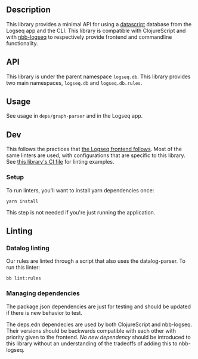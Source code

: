 ## Description

This library provides a minimal API for using a
[datascript](https://github.com/tonsky/datascript) database from the Logseq app
and the CLI. This library is compatible with ClojureScript and with
[nbb-logseq](https://github.com/logseq/nbb-logseq) to respectively provide
frontend and commandline functionality.

## API

This library is under the parent namespace `logseq.db`. This library provides
two main namespaces, `logseq.db` and `logseq.db.rules`.

## Usage

See usage in `deps/graph-parser` and in the Logseq app.

## Dev

This follows the practices that [the Logseq frontend
follows](/docs/dev-practices.md). Most of the same linters are used, with
configurations that are specific to this library. See [this library's CI
file](/.github/workflows/db.yml) for linting examples.

### Setup

To run linters, you'll want to install yarn dependencies once:
```
yarn install
```

This step is not needed if you're just running the application.

## Linting

### Datalog linting

Our rules are linted through a script that also uses the datalog-parser. To run this linter:
```
bb lint:rules
```


### Managing dependencies

The package.json dependencies are just for testing and should be updated if there is
new behavior to test.

The deps.edn dependecies are used by both ClojureScript and nbb-logseq. Their
versions should be backwards compatible with each other with priority given to
the frontend. _No new dependency_ should be introduced to this library without
an understanding of the tradeoffs of adding this to nbb-logseq.
